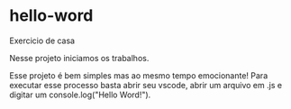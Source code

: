 # hello-word
Exercicio de casa

Nesse projeto iniciamos os trabalhos.


Esse projeto é bem simples mas ao mesmo tempo emocionante!
Para executar esse processo basta abrir seu vscode, abrir um arquivo em .js e digitar um console.log("Hello Word!").
